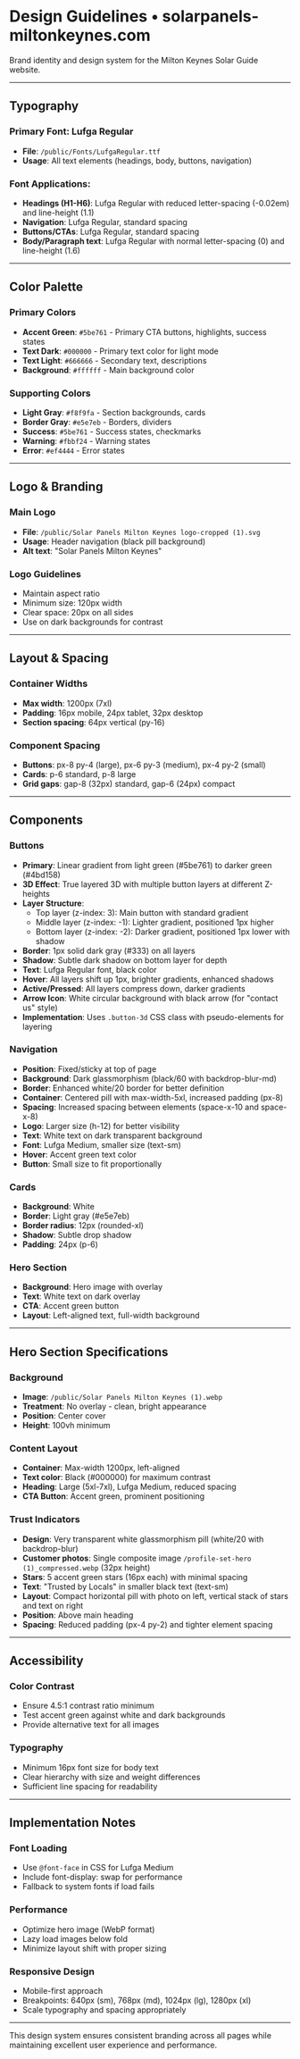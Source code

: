 # Design Guidelines • solarpanels-miltonkeynes.com

Brand identity and design system for the Milton Keynes Solar Guide website.

---

## Typography

### Primary Font: Lufga Regular
- **File**: `/public/Fonts/LufgaRegular.ttf`
- **Usage**: All text elements (headings, body, buttons, navigation)

### Font Applications:
- **Headings (H1-H6)**: Lufga Regular with reduced letter-spacing (-0.02em) and line-height (1.1)
- **Navigation**: Lufga Regular, standard spacing
- **Buttons/CTAs**: Lufga Regular, standard spacing
- **Body/Paragraph text**: Lufga Regular with normal letter-spacing (0) and line-height (1.6)

---

## Color Palette

### Primary Colors
- **Accent Green**: `#5be761` - Primary CTA buttons, highlights, success states
- **Text Dark**: `#000000` - Primary text color for light mode
- **Text Light**: `#666666` - Secondary text, descriptions
- **Background**: `#ffffff` - Main background color

### Supporting Colors
- **Light Gray**: `#f8f9fa` - Section backgrounds, cards
- **Border Gray**: `#e5e7eb` - Borders, dividers
- **Success**: `#5be761` - Success states, checkmarks
- **Warning**: `#fbbf24` - Warning states
- **Error**: `#ef4444` - Error states

---

## Logo & Branding

### Main Logo
- **File**: `/public/Solar Panels Milton Keynes logo-cropped (1).svg`
- **Usage**: Header navigation (black pill background)
- **Alt text**: "Solar Panels Milton Keynes"

### Logo Guidelines
- Maintain aspect ratio
- Minimum size: 120px width
- Clear space: 20px on all sides
- Use on dark backgrounds for contrast

---

## Layout & Spacing

### Container Widths
- **Max width**: 1200px (7xl)
- **Padding**: 16px mobile, 24px tablet, 32px desktop
- **Section spacing**: 64px vertical (py-16)

### Component Spacing
- **Buttons**: px-8 py-4 (large), px-6 py-3 (medium), px-4 py-2 (small)
- **Cards**: p-6 standard, p-8 large
- **Grid gaps**: gap-8 (32px) standard, gap-6 (24px) compact

---

## Components

### Buttons
- **Primary**: Linear gradient from light green (#5be761) to darker green (#4bd158)
- **3D Effect**: True layered 3D with multiple button layers at different Z-heights
- **Layer Structure**: 
  - Top layer (z-index: 3): Main button with standard gradient
  - Middle layer (z-index: -1): Lighter gradient, positioned 1px higher
  - Bottom layer (z-index: -2): Darker gradient, positioned 1px lower with shadow
- **Border**: 1px solid dark gray (#333) on all layers
- **Shadow**: Subtle dark shadow on bottom layer for depth
- **Text**: Lufga Regular font, black color
- **Hover**: All layers shift up 1px, brighter gradients, enhanced shadows
- **Active/Pressed**: All layers compress down, darker gradients
- **Arrow Icon**: White circular background with black arrow (for "contact us" style)
- **Implementation**: Uses `.button-3d` CSS class with pseudo-elements for layering

### Navigation
- **Position**: Fixed/sticky at top of page
- **Background**: Dark glassmorphism (black/60 with backdrop-blur-md)
- **Border**: Enhanced white/20 border for better definition
- **Container**: Centered pill with max-width-5xl, increased padding (px-8)
- **Spacing**: Increased spacing between elements (space-x-10 and space-x-8)
- **Logo**: Larger size (h-12) for better visibility
- **Text**: White text on dark transparent background
- **Font**: Lufga Medium, smaller size (text-sm)
- **Hover**: Accent green text color
- **Button**: Small size to fit proportionally

### Cards
- **Background**: White
- **Border**: Light gray (#e5e7eb)
- **Border radius**: 12px (rounded-xl)
- **Shadow**: Subtle drop shadow
- **Padding**: 24px (p-6)

### Hero Section
- **Background**: Hero image with overlay
- **Text**: White text on dark overlay
- **CTA**: Accent green button
- **Layout**: Left-aligned text, full-width background

---

## Hero Section Specifications

### Background
- **Image**: `/public/Solar Panels Milton Keynes (1).webp`
- **Treatment**: No overlay - clean, bright appearance
- **Position**: Center cover
- **Height**: 100vh minimum

### Content Layout
- **Container**: Max-width 1200px, left-aligned
- **Text color**: Black (#000000) for maximum contrast
- **Heading**: Large (5xl-7xl), Lufga Medium, reduced spacing
- **CTA Button**: Accent green, prominent positioning

### Trust Indicators
- **Design**: Very transparent white glassmorphism pill (white/20 with backdrop-blur)
- **Customer photos**: Single composite image `/profile-set-hero (1)_compressed.webp` (32px height)
- **Stars**: 5 accent green stars (16px each) with minimal spacing
- **Text**: "Trusted by Locals" in smaller black text (text-sm)
- **Layout**: Compact horizontal pill with photo on left, vertical stack of stars and text on right
- **Position**: Above main heading
- **Spacing**: Reduced padding (px-4 py-2) and tighter element spacing

---

## Accessibility

### Color Contrast
- Ensure 4.5:1 contrast ratio minimum
- Test accent green against white and dark backgrounds
- Provide alternative text for all images

### Typography
- Minimum 16px font size for body text
- Clear hierarchy with size and weight differences
- Sufficient line spacing for readability

---

## Implementation Notes

### Font Loading
- Use `@font-face` in CSS for Lufga Medium
- Include font-display: swap for performance
- Fallback to system fonts if load fails

### Performance
- Optimize hero image (WebP format)
- Lazy load images below fold
- Minimize layout shift with proper sizing

### Responsive Design
- Mobile-first approach
- Breakpoints: 640px (sm), 768px (md), 1024px (lg), 1280px (xl)
- Scale typography and spacing appropriately

---

This design system ensures consistent branding across all pages while maintaining excellent user experience and performance.